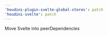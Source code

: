 ```yaml
---
'houdini-plugin-svelte-global-stores': patch
'houdini-svelte': patch
---
```


Move Svelte into peerDependencies
